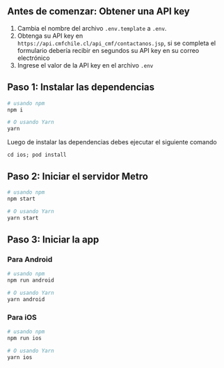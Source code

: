 ## Antes de comenzar: Obtener una API key

1. Cambia el nombre del archivo `.env.template` a `.env`.
2. Obtenga su API key en `https://api.cmfchile.cl/api_cmf/contactanos.jsp`, si se completa el formulario debería recibir en segundos su API key en su correo electrónico
3. Ingrese el valor de la API key en el archivo `.env`

## Paso 1: Instalar las dependencias

```bash
# usando npm
npm i

# O usando Yarn
yarn
```

Luego de instalar las dependencias debes ejecutar el siguiente comando

```
cd ios; pod install
```

## Paso 2: Iniciar el servidor Metro

```bash
# usando npm
npm start

# O usando Yarn
yarn start
```

## Paso 3: Iniciar la app

### Para Android

```bash
# usando npm
npm run android

# O usando Yarn
yarn android
```

### Para iOS

```bash
# usando npm
npm run ios

# O usando Yarn
yarn ios
```
